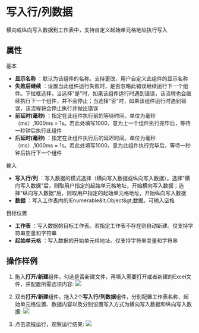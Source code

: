 # 写入行/列数据

横向或纵向写入数据到工作表中，支持自定义起始单元格地址执行写入

## 属性
基本
- **显示名称** ：默认为该组件的名称。支持更改，用户自定义此组件的显示名称
- **失败后继续** ：设置当此组件运行失败时，是否忽略此错误继续运行下一个组件。下拉框选择，当选择"是"时，如果该组件运行时遇到错误，该流程也会继续执行下一个组件，并不会停止；当选择"否"时，如果该组件运行时遇到错误，该流程将会停止执行并抛出错误
- **前延时(毫秒)** ：指定在此组件执行前的等待时间。单位为毫秒（ms）,1000ms = 1s。若此处填写1000，意为上一个组件执行完毕后，等待一秒钟后执行此组件
- **后延时(毫秒)** ：指定在此组件执行后的延迟时间。单位为毫秒（ms）,1000ms = 1s。若此处填写1000，意为此组件执行完毕后，等待一秒钟后执行下一个组件


输入

- **写入行/列** ：写入数据的模式选择（横向写入数据或纵向写入数据）。选择&quot;横向写入数据&quot;后，则取用户指定的起始单元格地址，开始横向写入数据；选择&quot;纵向写入数据&quot;后，则取用户指定的起始单元格地址，开始纵向写入数据
- **数据** ：写入工作表内的IEnumerable\&lt;Object\&gt;数据。可输入空格

目标位置

- **工作表** ：写入数据的目标工作表。若指定工作表不存在则自动新建。仅支持字符串变量和字符串
- **起始单元格** ：写入数据的开始单元格地址。仅支持字符串变量和字符串

## 操作样例
1. 拖入**打开/新建**组件，勾选是否新建文件，再填入需要打开或者新建的Excel文件，并配置所需选项内容:
![](https://docimages.blob.core.chinacloudapi.cn/images/Activities/wps1.png)

2. 双击**打开/新建**组件，拖入2个**写入行/列数据**组件，分别配置工作表名称、起始单元格位置、数据内容以及分别设置写入方式为横向写入数据和纵向写入数据:
![](https://docimages.blob.core.chinacloudapi.cn/images/Activities/wps51.png)

3. 点击流程运行，观察运行结果:
![](https://docimages.blob.core.chinacloudapi.cn/images/Activities/wps52.png)